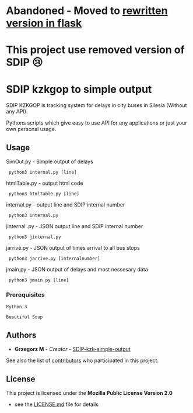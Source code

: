 # Abandoned - Moved to [rewritten version in flask](https://github.com/grzesjam/SDIP-ZTM-parser)

# This project use removed version of SDIP 😢

# SDIP kzkgop to simple output

SDIP KZKGOP is tracking system for delays in city buses in Silesia (Without any API).

Pythons scripts which give easy to use API for any applications or just your own personal usage.

## Usage
SimOut.py - Simple output of delays 
```
 python3 internal.py [line]
```
htmlTable.py - output html code 
```
 python3 htmlTable.py [line]
```
internal.py - output line and SDIP internal number 
```
 python3 internal.py
```
jinternal .py - JSON output line and SDIP internal number 
```
 python3 jinternal.py 
```
jarrive.py - JSON output of times arrival to all bus stops  
```
 python3 jarrive.py [internalnumber]
```
jmain.py - JSON output of delays and most nessesary data  
```
 python3 jmain.py [line]
```



### Prerequisites

```
Python 3
```
```
Beautiful Soup
```
## Authors

* **Grzegorz M** - *Creator* - [SDIP-kzk-simple-output](https://github.com/grzesjam/SDIP-kzk-simple-output)

See also the list of [contributors](https://github.com/grzesjam/SDIP-kzk-simple-output/graphs/contributors) who participated in this project.

## License

This project is licensed under the **Mozilla Public License Version 2.0**
- see the [LICENSE.md](LICENSE) file for details
